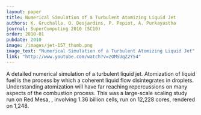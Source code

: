 ```yaml
---
layout: paper
title: Numerical Simulation of a Turbulent Atomizing Liquid Jet
authors: K. Gruchalla, O. Desjardins, P. Pepiot, A. Purkayastha
journal: SuperComputing 2010 (SC10)
order: 2010-01
pubdate: 2010
image: /images/jet-157_thumb.png
image_text: "Numerical Simulation of a Turbulent Atomizing Liquid Jet"
link: "http://www.youtube.com/watch?v=zOMSUqZ2Y54"
---
```

A detailed numerical simulation of a turbulent liquid 
jet. Atomization of liquid fuel is the process by which a coherent 
liquid flow disintegrates in droplets. Understanding atomization will 
have far reaching repercussions on many aspects of the combustion 
process. This was a large-scale scaling study run on Red Mesa, , 
involving 1.36 billion cells, run on 12,228 cores, rendered on 1,248.